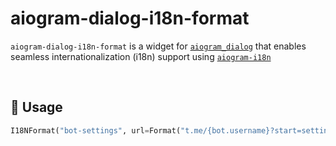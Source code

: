# aiogram-dialog-i18n-format
`aiogram-dialog-i18n-format` is a widget for [`aiogram_dialog`](https://github.com/Tishka17/aiogram_dialog) that enables seamless internationalization (i18n) support using [`aiogram-i18n`](https://github.com/aiogram/aiogram-i18n)

<br>

## 🚀 Usage
```python
I18NFormat("bot-settings", url=Format("t.me/{bot.username}?start=settings"))
```
